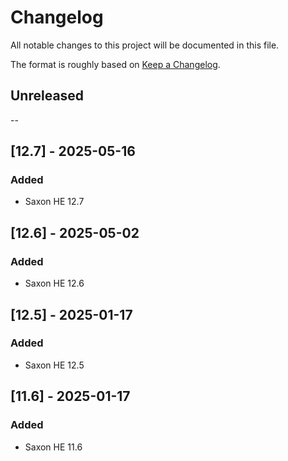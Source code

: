 # Changelog
All notable changes to this project will be documented in this file.

The format is roughly based on [Keep a Changelog](https://keepachangelog.com/en/1.0.0/).

## Unreleased

--

## [12.7] - 2025-05-16
### Added
- Saxon HE 12.7

## [12.6] - 2025-05-02
### Added
- Saxon HE 12.6

## [12.5] - 2025-01-17
### Added
- Saxon HE 12.5

## [11.6] - 2025-01-17
### Added
- Saxon HE 11.6
